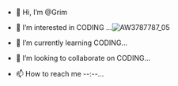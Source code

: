 - 👋 Hi, I’m @Grim
- 👀 I’m interested in CODING ...![AW3787787_05](https://user-images.githubusercontent.com/110664722/183231231-e197c8f6-8fbc-4305-bb9f-e528b7c8cf3d.gif)

- 🌱 I’m currently learning CODING...
- 💞️ I’m looking to collaborate on CODING...
- 📫 How to reach me --:--...

<!---
Grim-reaper-comingsoon/Grim-reaper-comingsoon is a ✨ special ✨ repository because its `README.md` (this file) appears on your GitHub profile.
You can click the Preview link to take a look at your changes.
--->
